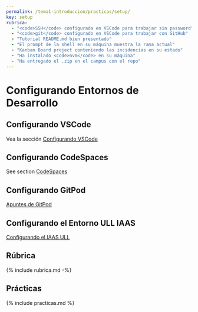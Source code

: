 ```yaml
---
permalink: /tema1-introduccion/practicas/setup/
key: setup
rubrica:
  - "<code>SSH</code> configurada en VSCode para trabajar sin password"
  - "<code>git</code> configurado en VSCode para trabajar con GitHub"
  - "Tutorial README.md bien presentado"
  - "El prompt de la shell en su máquina muestra la rama actual"
  - "Kanban Board project conteniendo las incidencias en su estado"
  - "Ha instalado <code>nvm</code> en su máquina"
  - "Ha entregado el .zip en el campus con el repo"
---
```

# Configurando Entornos de Desarrollo


## Configurando VSCode

Vea la sección [Configurando VSCode](vscode-config)

## Configurando CodeSpaces

See section [CodeSpaces](../../codespaces)

## Configurando GitPod

[Apuntes de GitPod](../../gitpod)

## Configurando el Entorno ULL IAAS

[Configurando el IAAS ULL](iaas-ull)

## Rúbrica

{% include rubrica.md -%}

## Prácticas

{% include practicas.md %}